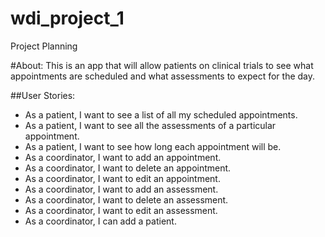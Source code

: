 # wdi_project_1
Project Planning

#About:
This is an app that will allow patients on clinical trials to see what appointments are scheduled and what assessments to expect for the day.

##User Stories:
- As a patient, I want to see a list of all my scheduled appointments.
- As a patient, I want to see all the assessments of a particular appointment.
- As a patient, I want to see how long each appointment will be.
- As a coordinator, I want to add an appointment.
- As a coordinator, I want to delete an appointment.
- As a coordinator, I want to edit an appointment.
- As a coordinator, I want to add an assessment.
- As a coordinator, I want to delete an assessment.
- As a coordinator, I want to edit an assessment.
- As a coordinator, I can add a patient.

